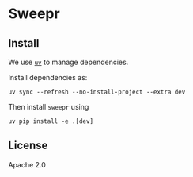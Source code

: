 # Sweepr

## Install

We use [`uv`](https://docs.astral.sh/uv/) to manage dependencies.

Install dependencies as:
```shell
uv sync --refresh --no-install-project --extra dev
```

Then install `sweepr` using

```shell
uv pip install -e .[dev]
```

## License

Apache 2.0
